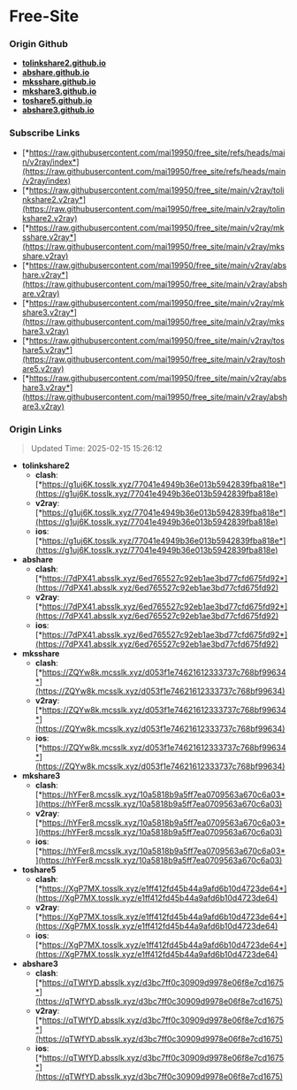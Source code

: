 # Free-Site

### Origin Github

- [**tolinkshare2.github.io**](https://github.com/tolinkshare2/tolinkshare2.github.io)
- [**abshare.github.io**](https://github.com/abshare/abshare.github.io)
- [**mksshare.github.io**](https://github.com/mksshare/mksshare.github.io)
- [**mkshare3.github.io**](https://github.com/mkshare3/mkshare3.github.io)
- [**toshare5.github.io**](https://github.com/toshare5/toshare5.github.io)
- [**abshare3.github.io**](https://github.com/abshare3/abshare3.github.io)

### Subscribe Links

- [*https://raw.githubusercontent.com/mai19950/free_site/refs/heads/main/v2ray/index*](https://raw.githubusercontent.com/mai19950/free_site/refs/heads/main/v2ray/index)
- [*https://raw.githubusercontent.com/mai19950/free_site/main/v2ray/tolinkshare2.v2ray*](https://raw.githubusercontent.com/mai19950/free_site/main/v2ray/tolinkshare2.v2ray)
- [*https://raw.githubusercontent.com/mai19950/free_site/main/v2ray/mksshare.v2ray*](https://raw.githubusercontent.com/mai19950/free_site/main/v2ray/mksshare.v2ray)
- [*https://raw.githubusercontent.com/mai19950/free_site/main/v2ray/abshare.v2ray*](https://raw.githubusercontent.com/mai19950/free_site/main/v2ray/abshare.v2ray)
- [*https://raw.githubusercontent.com/mai19950/free_site/main/v2ray/mkshare3.v2ray*](https://raw.githubusercontent.com/mai19950/free_site/main/v2ray/mkshare3.v2ray)
- [*https://raw.githubusercontent.com/mai19950/free_site/main/v2ray/toshare5.v2ray*](https://raw.githubusercontent.com/mai19950/free_site/main/v2ray/toshare5.v2ray)
- [*https://raw.githubusercontent.com/mai19950/free_site/main/v2ray/abshare3.v2ray*](https://raw.githubusercontent.com/mai19950/free_site/main/v2ray/abshare3.v2ray)

### Origin Links

> Updated Time: 2025-02-15 15:26:12

- **tolinkshare2**
  - **clash**: [*https://g1uj6K.tosslk.xyz/77041e4949b36e013b5942839fba818e*](https://g1uj6K.tosslk.xyz/77041e4949b36e013b5942839fba818e)
  - **v2ray**: [*https://g1uj6K.tosslk.xyz/77041e4949b36e013b5942839fba818e*](https://g1uj6K.tosslk.xyz/77041e4949b36e013b5942839fba818e)
  - **ios**: [*https://g1uj6K.tosslk.xyz/77041e4949b36e013b5942839fba818e*](https://g1uj6K.tosslk.xyz/77041e4949b36e013b5942839fba818e)
- **abshare**
  - **clash**: [*https://7dPX41.absslk.xyz/6ed765527c92eb1ae3bd77cfd675fd92*](https://7dPX41.absslk.xyz/6ed765527c92eb1ae3bd77cfd675fd92)
  - **v2ray**: [*https://7dPX41.absslk.xyz/6ed765527c92eb1ae3bd77cfd675fd92*](https://7dPX41.absslk.xyz/6ed765527c92eb1ae3bd77cfd675fd92)
  - **ios**: [*https://7dPX41.absslk.xyz/6ed765527c92eb1ae3bd77cfd675fd92*](https://7dPX41.absslk.xyz/6ed765527c92eb1ae3bd77cfd675fd92)
- **mksshare**
  - **clash**: [*https://ZQYw8k.mcsslk.xyz/d053f1e74621612333737c768bf99634*](https://ZQYw8k.mcsslk.xyz/d053f1e74621612333737c768bf99634)
  - **v2ray**: [*https://ZQYw8k.mcsslk.xyz/d053f1e74621612333737c768bf99634*](https://ZQYw8k.mcsslk.xyz/d053f1e74621612333737c768bf99634)
  - **ios**: [*https://ZQYw8k.mcsslk.xyz/d053f1e74621612333737c768bf99634*](https://ZQYw8k.mcsslk.xyz/d053f1e74621612333737c768bf99634)
- **mkshare3**
  - **clash**: [*https://hYFer8.mcsslk.xyz/10a5818b9a5ff7ea0709563a670c6a03*](https://hYFer8.mcsslk.xyz/10a5818b9a5ff7ea0709563a670c6a03)
  - **v2ray**: [*https://hYFer8.mcsslk.xyz/10a5818b9a5ff7ea0709563a670c6a03*](https://hYFer8.mcsslk.xyz/10a5818b9a5ff7ea0709563a670c6a03)
  - **ios**: [*https://hYFer8.mcsslk.xyz/10a5818b9a5ff7ea0709563a670c6a03*](https://hYFer8.mcsslk.xyz/10a5818b9a5ff7ea0709563a670c6a03)
- **toshare5**
  - **clash**: [*https://XgP7MX.tosslk.xyz/e1ff412fd45b44a9afd6b10d4723de64*](https://XgP7MX.tosslk.xyz/e1ff412fd45b44a9afd6b10d4723de64)
  - **v2ray**: [*https://XgP7MX.tosslk.xyz/e1ff412fd45b44a9afd6b10d4723de64*](https://XgP7MX.tosslk.xyz/e1ff412fd45b44a9afd6b10d4723de64)
  - **ios**: [*https://XgP7MX.tosslk.xyz/e1ff412fd45b44a9afd6b10d4723de64*](https://XgP7MX.tosslk.xyz/e1ff412fd45b44a9afd6b10d4723de64)
- **abshare3**
  - **clash**: [*https://qTWfYD.absslk.xyz/d3bc7ff0c30909d9978e06f8e7cd1675*](https://qTWfYD.absslk.xyz/d3bc7ff0c30909d9978e06f8e7cd1675)
  - **v2ray**: [*https://qTWfYD.absslk.xyz/d3bc7ff0c30909d9978e06f8e7cd1675*](https://qTWfYD.absslk.xyz/d3bc7ff0c30909d9978e06f8e7cd1675)
  - **ios**: [*https://qTWfYD.absslk.xyz/d3bc7ff0c30909d9978e06f8e7cd1675*](https://qTWfYD.absslk.xyz/d3bc7ff0c30909d9978e06f8e7cd1675)
